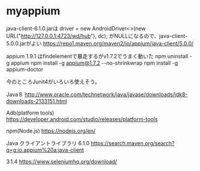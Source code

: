 # myappium

java-client-6.1.0.jarは
driver = new AndroidDriver<>(new URL("http://127.0.0.1:4723/wd/hub"), dc);
がNULLになるので、java-client-5.0.0.jarがよい
https://repo1.maven.org/maven2/io/appium/java-client/5.0.0/

appium 1.9.1 はfindelementで暴走するがv1.7.2でうまく動いた
npm uninstall -g appium
npm install -g appium@1.7.2 --no-shrinkwrap
npm install -g appium-doctor

今のところJunit4がいろいろ使えそう。

Java８
http://www.oracle.com/technetwork/java/javase/downloads/jdk8-downloads-2133151.html

Adb(platform tools)
https://developer.android.com/studio/releases/platform-tools

npm(Node.js)
https://nodejs.org/en/

Java クライアントライブラリ
6.1.0
https://search.maven.org/search?q=g:io.appium%20a:java-client

3.1.4
https://www.seleniumhq.org/download/

